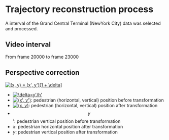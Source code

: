 # Trajectory reconstruction process
A interval of the Grand Central Terminal (NewYork City) data was selected and processed.

## Video interval
From frame 20000 to frame 23000

## Perspective correction
<a href="https://www.codecogs.com/eqnedit.php?latex=(x,&space;y)&space;=&space;(x',&space;y')[1&space;&plus;&space;\delta]" target="_blank"><img src="https://latex.codecogs.com/svg.latex?(x,&space;y)&space;=&space;(x',&space;y')[1&space;&plus;&space;\delta]" title="(x, y) = (x', y')[1 + \delta]" /></a>

* <a href="https://www.codecogs.com/eqnedit.php?latex=\inline&space;\delta=y'/h'" target="_blank"><img src="https://latex.codecogs.com/svg.latex?\inline&space;\delta=y'/h'" title="\delta=y'/h'" /></a>
* <a href="https://www.codecogs.com/eqnedit.php?latex=\inline&space;(x',&space;y')" target="_blank"><img src="https://latex.codecogs.com/svg.latex?\inline&space;(x',&space;y')" title="(x', y')" /></a>: pedestrian (horizontal, vertical) position before transformation
* <a href="https://www.codecogs.com/eqnedit.php?latex=\inline&space;(x,&space;y)" target="_blank"><img src="https://latex.codecogs.com/svg.latex?\inline&space;(x,&space;y)" title="(x, y)" /></a>: pedestrian (horizontal, vertical) position after transformation
* $$y$$': pedestrian vertical position before transformation
* $x$: pedestrian horizontal position after transformation
* $y$: pedestrian vertical position after transformation